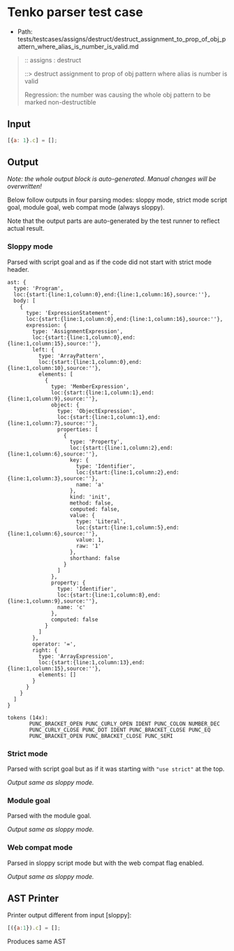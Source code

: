 # Tenko parser test case

- Path: tests/testcases/assigns/destruct/destruct_assignment_to_prop_of_obj_pattern_where_alias_is_number_is_valid.md

> :: assigns : destruct
>
> ::> destruct assignment to prop of obj pattern where alias is number is valid
>
> Regression: the number was causing the whole obj pattern to be marked non-destructible

## Input

`````js
[{a: 1}.c] = [];
`````

## Output

_Note: the whole output block is auto-generated. Manual changes will be overwritten!_

Below follow outputs in four parsing modes: sloppy mode, strict mode script goal, module goal, web compat mode (always sloppy).

Note that the output parts are auto-generated by the test runner to reflect actual result.

### Sloppy mode

Parsed with script goal and as if the code did not start with strict mode header.

`````
ast: {
  type: 'Program',
  loc:{start:{line:1,column:0},end:{line:1,column:16},source:''},
  body: [
    {
      type: 'ExpressionStatement',
      loc:{start:{line:1,column:0},end:{line:1,column:16},source:''},
      expression: {
        type: 'AssignmentExpression',
        loc:{start:{line:1,column:0},end:{line:1,column:15},source:''},
        left: {
          type: 'ArrayPattern',
          loc:{start:{line:1,column:0},end:{line:1,column:10},source:''},
          elements: [
            {
              type: 'MemberExpression',
              loc:{start:{line:1,column:1},end:{line:1,column:9},source:''},
              object: {
                type: 'ObjectExpression',
                loc:{start:{line:1,column:1},end:{line:1,column:7},source:''},
                properties: [
                  {
                    type: 'Property',
                    loc:{start:{line:1,column:2},end:{line:1,column:6},source:''},
                    key: {
                      type: 'Identifier',
                      loc:{start:{line:1,column:2},end:{line:1,column:3},source:''},
                      name: 'a'
                    },
                    kind: 'init',
                    method: false,
                    computed: false,
                    value: {
                      type: 'Literal',
                      loc:{start:{line:1,column:5},end:{line:1,column:6},source:''},
                      value: 1,
                      raw: '1'
                    },
                    shorthand: false
                  }
                ]
              },
              property: {
                type: 'Identifier',
                loc:{start:{line:1,column:8},end:{line:1,column:9},source:''},
                name: 'c'
              },
              computed: false
            }
          ]
        },
        operator: '=',
        right: {
          type: 'ArrayExpression',
          loc:{start:{line:1,column:13},end:{line:1,column:15},source:''},
          elements: []
        }
      }
    }
  ]
}

tokens (14x):
       PUNC_BRACKET_OPEN PUNC_CURLY_OPEN IDENT PUNC_COLON NUMBER_DEC
       PUNC_CURLY_CLOSE PUNC_DOT IDENT PUNC_BRACKET_CLOSE PUNC_EQ
       PUNC_BRACKET_OPEN PUNC_BRACKET_CLOSE PUNC_SEMI
`````

### Strict mode

Parsed with script goal but as if it was starting with `"use strict"` at the top.

_Output same as sloppy mode._

### Module goal

Parsed with the module goal.

_Output same as sloppy mode._

### Web compat mode

Parsed in sloppy script mode but with the web compat flag enabled.

_Output same as sloppy mode._

## AST Printer

Printer output different from input [sloppy]:

````js
[({a:1}).c] = [];
````

Produces same AST
